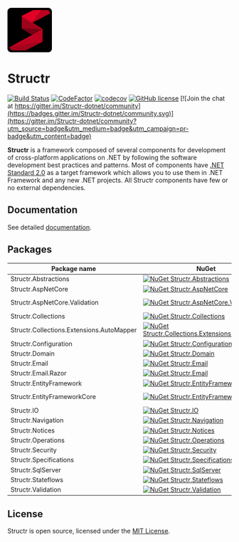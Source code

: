![Structr](assets/logo/logo_100x100.png)

# Structr

[![Build Status](https://ci.appveyor.com/api/projects/status/github/askalione/structr?branch=master&svg=true)](https://ci.appveyor.com/project/askalione/structr)
[![CodeFactor](https://www.codefactor.io/repository/github/askalione/structr/badge)](https://www.codefactor.io/repository/github/askalione/structr) 
[![codecov](https://codecov.io/gh/askalione/Structr/branch/master/graph/badge.svg?token=8H40BVH0ZC)](https://codecov.io/gh/askalione/Structr)
[![GitHub license](https://img.shields.io/github/license/askalione/structr)](https://github.com/askalione/Structr/blob/master/LICENSE)
[![Join the chat at https://gitter.im/Structr-dotnet/community](https://badges.gitter.im/Structr-dotnet/community.svg)](https://gitter.im/Structr-dotnet/community?utm_source=badge&utm_medium=badge&utm_campaign=pr-badge&utm_content=badge)  

**Structr** is a framework composed of several components for development of cross-platform applications on .NET by following the software development best practices and patterns. Most of components have [.NET Standard 2.0](https://docs.microsoft.com/en-us/dotnet/standard/net-standard?tabs=net-standard-2-0) as a target framework which allows you to use them in .NET Framework and any new .NET projects. All Structr components have few or no external dependencies.

## Documentation

See detailed [documentation](https://github.com/askalione/Structr/blob/master/docs/README.md).

## Packages

| Package name | NuGet | Downloads | Docs |
| --- | --- | --- | --- |
| Structr.Abstractions | [![NuGet Structr.Abstractions](https://img.shields.io/nuget/v/Structr.Abstractions)](https://www.nuget.org/packages/Structr.Abstractions/) | [![Downloads Structr.Abstractions](https://img.shields.io/nuget/dt/Structr.Abstractions)](https://www.nuget.org/stats/packages/Structr.Abstractions?groupby=Version) | [![Documentation Structr.Abstractions](https://img.shields.io/badge/%20-docs-blue)](https://github.com/askalione/Structr/blob/master/docs/Abstractions/Abstractions.md) |
| Structr.AspNetCore | [![NuGet Structr.AspNetCore](https://img.shields.io/nuget/v/Structr.AspNetCore)](https://www.nuget.org/packages/Structr.AspNetCore/) | [![Downloads Structr.AspNetCore](https://img.shields.io/nuget/dt/Structr.AspNetCore)](https://www.nuget.org/stats/packages/Structr.AspNetCore?groupby=Version) | [![Documentation Structr.AspNetCore](https://img.shields.io/badge/%20-docs-blue)](https://github.com/askalione/Structr/blob/master/docs/AspNetCore/AspNetCore.md) |
| Structr.AspNetCore.Validation | [![NuGet Structr.AspNetCore.Validation](https://img.shields.io/nuget/v/Structr.AspNetCore.Validation)](https://www.nuget.org/packages/Structr.AspNetCore.Validation/) | [![Downloads Structr.AspNetCore.Validation](https://img.shields.io/nuget/dt/Structr.AspNetCore.Validation)](https://www.nuget.org/stats/packages/Structr.AspNetCore.Validation?groupby=Version) | [![Documentation Structr.AspNetCore.Validation](https://img.shields.io/badge/%20-docs-blue)](https://github.com/askalione/Structr/blob/master/docs/AspNetCore/AspNetCore.Validation.md) |
| Structr.Collections | [![NuGet Structr.Collections](https://img.shields.io/nuget/v/Structr.Collections)](https://www.nuget.org/packages/Structr.Collections/) | [![Downloads Structr.Collections](https://img.shields.io/nuget/dt/Structr.Collections)](https://www.nuget.org/stats/packages/Structr.Collections?groupby=Version) | [![Documentation Structr.Collections](https://img.shields.io/badge/%20-docs-blue)](https://github.com/askalione/Structr/blob/master/docs/Collections/Collections.md) |
| Structr.Collections.Extensions.AutoMapper | [![NuGet Structr.Collections.Extensions.AutoMapper](https://img.shields.io/nuget/v/Structr.Collections.Extensions.AutoMapper)](https://www.nuget.org/packages/Structr.Collections.Extensions.AutoMapper/) | [![Downloads Structr.Collections.Extensions.AutoMapper](https://img.shields.io/nuget/dt/Structr.Collections.Extensions.AutoMapper)](https://www.nuget.org/stats/packages/Structr.Collections.Extensions.AutoMapper?groupby=Version) | [![Documentation Structr.Collections.Extensions.AutoMapper](https://img.shields.io/badge/%20-docs-blue)](https://github.com/askalione/Structr/blob/master/docs/Collections/Collections-Automapper-extensions.md) |
| Structr.Configuration | [![NuGet Structr.Configuration](https://img.shields.io/nuget/v/Structr.Configuration)](https://www.nuget.org/packages/Structr.Configuration/) | [![Downloads Structr.Configuration](https://img.shields.io/nuget/dt/Structr.Configuration)](https://www.nuget.org/stats/packages/Structr.Configuration?groupby=Version) | [![Documentation Structr.Configuration](https://img.shields.io/badge/%20-docs-blue)](https://github.com/askalione/Structr/blob/master/docs/Configuration/Configuration.md) |
| Structr.Domain | [![NuGet Structr.Domain](https://img.shields.io/nuget/v/Structr.Domain)](https://www.nuget.org/packages/Structr.Domain/) | [![Downloads Structr.Domain](https://img.shields.io/nuget/dt/Structr.Domain)](https://www.nuget.org/stats/packages/Structr.Domain?groupby=Version) | [![Documentation Structr.Domain](https://img.shields.io/badge/%20-docs-blue)](https://github.com/askalione/Structr/blob/master/docs/Domain/Domain.md) |
| Structr.Email | [![NuGet Structr.Email](https://img.shields.io/nuget/v/Structr.Email)](https://www.nuget.org/packages/Structr.Email/) | [![Downloads Structr.Email](https://img.shields.io/nuget/dt/Structr.Email)](https://www.nuget.org/stats/packages/Structr.Email?groupby=Version) | [![Documentation Structr.Email](https://img.shields.io/badge/%20-docs-blue)](https://github.com/askalione/Structr/blob/master/docs/Email/Email.md) |
| Structr.Email.Razor | [![NuGet Structr.Email](https://img.shields.io/nuget/v/Structr.Email.Razor)](https://www.nuget.org/packages/Structr.Email.Razor/) | [![Downloads Structr.Email.Razor](https://img.shields.io/nuget/dt/Structr.Email.Razor)](https://www.nuget.org/stats/packages/Structr.Email.Razor?groupby=Version) | [![Documentation Structr.Email.Razor](https://img.shields.io/badge/%20-docs-blue)](https://github.com/askalione/Structr/blob/master/docs/Email/Email-Razor.md) |
| Structr.EntityFramework | [![NuGet Structr.EntityFramework](https://img.shields.io/nuget/v/Structr.EntityFramework)](https://www.nuget.org/packages/Structr.EntityFramework/) | [![Downloads Structr.EntityFramework](https://img.shields.io/nuget/dt/Structr.EntityFramework)](https://www.nuget.org/stats/packages/Structr.EntityFramework?groupby=Version) | [![Documentation Structr.EntityFramework](https://img.shields.io/badge/%20-docs-blue)](https://github.com/askalione/Structr/blob/master/docs/EntityFramework.md) |
| Structr.EntityFrameworkCore | [![NuGet Structr.EntityFrameworkCore](https://img.shields.io/nuget/v/Structr.EntityFrameworkCore)](https://www.nuget.org/packages/Structr.EntityFrameworkCore/) | [![Downloads Structr.EntityFrameworkCore](https://img.shields.io/nuget/dt/Structr.EntityFrameworkCore)](https://www.nuget.org/stats/packages/Structr.EntityFrameworkCore?groupby=Version) | [![Documentation Structr.EntityFrameworkCore](https://img.shields.io/badge/%20-docs-blue)](https://github.com/askalione/Structr/blob/master/docs/EntityFrameworkCore.md) |
| Structr.IO | [![NuGet Structr.IO](https://img.shields.io/nuget/v/Structr.IO)](https://www.nuget.org/packages/Structr.IO/) | [![Downloads Structr.IO](https://img.shields.io/nuget/dt/Structr.IO)](https://www.nuget.org/stats/packages/Structr.IO?groupby=Version) | [![Documentation Structr.IO](https://img.shields.io/badge/%20-docs-blue)](https://github.com/askalione/Structr/blob/master/docs/IO/IO.md) |
| Structr.Navigation | [![NuGet Structr.Navigation](https://img.shields.io/nuget/v/Structr.Navigation)](https://www.nuget.org/packages/Structr.Navigation/) | [![Downloads Structr.Navigation](https://img.shields.io/nuget/dt/Structr.Navigation)](https://www.nuget.org/stats/packages/Structr.Navigation?groupby=Version) | [![Documentation Structr.Navigation](https://img.shields.io/badge/%20-docs-blue)](https://github.com/askalione/Structr/blob/master/docs/Navigation/Navigation.md) |
| Structr.Notices | [![NuGet Structr.Notices](https://img.shields.io/nuget/v/Structr.Notices)](https://www.nuget.org/packages/Structr.Notices/) | [![Downloads Structr.Notices](https://img.shields.io/nuget/dt/Structr.Notices)](https://www.nuget.org/stats/packages/Structr.Notices?groupby=Version) | [![Documentation Structr.Notices](https://img.shields.io/badge/%20-docs-blue)](https://github.com/askalione/Structr/blob/master/docs/Notices.md) |
| Structr.Operations | [![NuGet Structr.Operations](https://img.shields.io/nuget/v/Structr.Operations)](https://www.nuget.org/packages/Structr.Operations/) | [![Downloads Structr.Operations](https://img.shields.io/nuget/dt/Structr.Operations)](https://www.nuget.org/stats/packages/Structr.Operations?groupby=Version) | [![Documentation Structr.Operations](https://img.shields.io/badge/%20-docs-blue)](https://github.com/askalione/Structr/blob/master/docs/Operations/Operations.md) |
| Structr.Security | [![NuGet Structr.Security](https://img.shields.io/nuget/v/Structr.Security)](https://www.nuget.org/packages/Structr.Security/) | [![Downloads Structr.Security](https://img.shields.io/nuget/dt/Structr.Security)](https://www.nuget.org/stats/packages/Structr.Security?groupby=Version) | [![Documentation Structr.Security](https://img.shields.io/badge/%20-docs-blue)](https://github.com/askalione/Structr/blob/master/docs/Security.md) |
| Structr.Specifications | [![NuGet Structr.Specifications](https://img.shields.io/nuget/v/Structr.Specifications)](https://www.nuget.org/packages/Structr.Specifications/) | [![Downloads Structr.Specifications](https://img.shields.io/nuget/dt/Structr.Specifications)](https://www.nuget.org/stats/packages/Structr.Specifications?groupby=Version) | [![Documentation Structr.Specifications](https://img.shields.io/badge/%20-docs-blue)](https://github.com/askalione/Structr/blob/master/docs/Specifications.md) |
| Structr.SqlServer | [![NuGet Structr.SqlServer](https://img.shields.io/nuget/v/Structr.SqlServer)](https://www.nuget.org/packages/Structr.SqlServer/) | [![Downloads Structr.SqlServer](https://img.shields.io/nuget/dt/Structr.SqlServer)](https://www.nuget.org/stats/packages/Structr.SqlServer?groupby=Version) | ![Documentation Structr.SqlServer](https://img.shields.io/badge/%20-docs-gray) |
| Structr.Stateflows | [![NuGet Structr.Stateflows](https://img.shields.io/nuget/v/Structr.Stateflows)](https://www.nuget.org/packages/Structr.Stateflows/) | [![Downloads Structr.Stateflows](https://img.shields.io/nuget/dt/Structr.Stateflows)](https://www.nuget.org/stats/packages/Structr.Stateflows?groupby=Version) | [![Documentation Structr.Stateflows](https://img.shields.io/badge/%20-docs-blue)](https://github.com/askalione/Structr/blob/master/docs/Stateflows/Stateflows.md) |
| Structr.Validation | [![NuGet Structr.Validation](https://img.shields.io/nuget/v/Structr.Validation)](https://www.nuget.org/packages/Structr.Validation/) | [![Downloads Structr.Validation](https://img.shields.io/nuget/dt/Structr.Validation)](https://www.nuget.org/stats/packages/Structr.Validation?groupby=Version) | [![Documentation Structr.Validation](https://img.shields.io/badge/%20-docs-blue)](https://github.com/askalione/Structr/blob/master/docs/Stateflows/Validation.md) |

## License

Structr is open source, licensed under the [MIT License](https://github.com/askalione/Structr/blob/master/LICENSE).